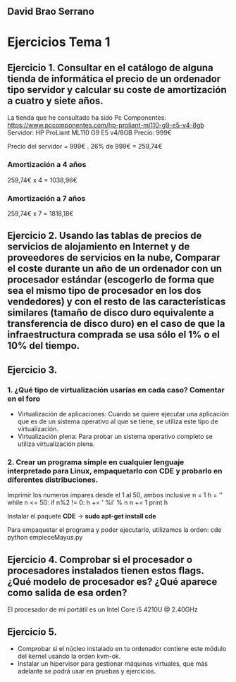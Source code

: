 ## David Brao Serrano

# Ejercicios Tema 1

## Ejercicio 1. Consultar en el catálogo de alguna tienda de informática el precio de un ordenador tipo servidor y calcular su coste de amortización a cuatro y siete años.

La tienda que he consultado ha sido Pc Componentes: https://www.pccomponentes.com/hp-proliant-ml110-g9-e5-v4-8gb
Servidor: HP ProLiant ML110 G9 E5 v4/8GB
Precio:  999€ 

Precio del servidor = 999€ . 26% de 999€  = 259,74€

### Amortización a 4 años

259,74€ x 4 = 1038,96€

### Amortización a 7 años

259,74€ x 7 = 1818,18€

## Ejercicio 2. Usando las tablas de precios de servicios de alojamiento en Internet y de proveedores de servicios en la nube, Comparar el coste durante un año de un ordenador con un procesador estándar (escogerlo de forma que sea el mismo tipo de procesador en los dos vendedores) y con el resto de las características similares (tamaño de disco duro equivalente a transferencia de disco duro) en el caso de que la infraestructura comprada se usa sólo el 1% o el 10% del tiempo.

## Ejercicio 3. 

### 1. ¿Qué tipo de virtualización usarías en cada caso? Comentar en el foro

-	Virtualización de aplicaciones: Cuando se quiere ejecutar una aplicación que es de un sistema operativo al que se tiene, se utiliza este tipo de virtualización.
- 	Virtualización plena: Para probar un sistema operativo completo se utiliza virtualización plena.

### 2. Crear un programa simple en cualquier lenguaje interpretado para Linux, empaquetarlo con CDE y probarlo en diferentes distribuciones.

Imprimir los numeros impares desde el 1 al 50, ambos inclusive
n = 1
h = ''
while n <= 50:
    if n%2 != 0:
        h += ' %i' % n
    n += 1
print h

Instalar el paquete **CDE** -> **sudo apt-get install cde**

Para empaquetar el programa y poder ejecutarlo, utilizamos la orden: cde python empieceMayus.py

## Ejercicio 4. Comprobar si el procesador o procesadores instalados tienen estos flags. ¿Qué modelo de procesador es? ¿Qué aparece como salida de esa orden?

El procesador de mi portátil es un Intel Core i5 4210U @ 2.40GHz

## Ejercicio 5. 

-	Comprobar si el núcleo instalado en tu ordenador contiene este módulo del kernel usando la orden kvm-ok.
-	Instalar un hipervisor para gestionar máquinas virtuales, que más adelante se podrá usar en pruebas y ejercicios.